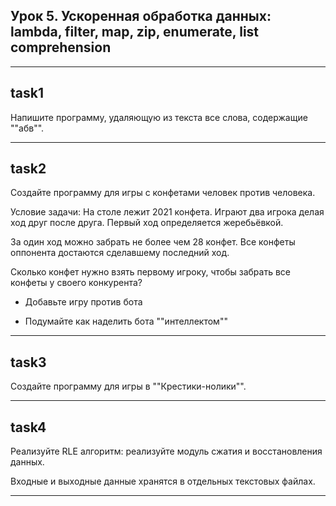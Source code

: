 ## Урок 5. Ускоренная обработка данных: lambda, filter, map, zip, enumerate, list comprehension
---
## task1
Напишите программу, удаляющую из текста все слова, содержащие ""абв"".

---
## task2
Создайте программу для игры с конфетами человек против человека.

Условие задачи: На столе лежит 2021 конфета. Играют два игрока делая ход друг после друга. Первый ход определяется жеребьёвкой.

 За один ход можно забрать не более чем 28 конфет. Все конфеты оппонента достаются сделавшему последний ход.
 
 Сколько конфет нужно взять первому игроку, чтобы забрать все конфеты у своего конкурента?

- Добавьте игру против бота

- Подумайте как наделить бота ""интеллектом""
---
## task3
Создайте программу для игры в ""Крестики-нолики"".

---
## task4
Реализуйте RLE алгоритм: реализуйте модуль сжатия и восстановления данных.

Входные и выходные данные хранятся в отдельных текстовых файлах.

---